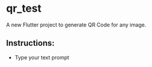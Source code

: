 # qr_test

A new Flutter project to generate QR Code for any image.

## Instructions: 
- Type your text prompt
